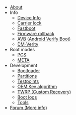 - [About](/README.md)
- Info
    - [Device Info](/info/device-info.md)
    - [Carrier lock](/info/carrier_lock.md)
    - [Fastboot](/info/fastboot.md)
    - [Firmware rollback](/info/firmware-rollback.md)
    - [AVB (Android Verify Boot)](/info/avb.md)
    - [DM-Verity](/info/dm-verity.md)
- Boot modes
  - [PCS](/modes/pcs.md)
  - [META](/modes/metamode.md)
- Development
    - [Bootloader](/dev/bootloader.md)
    - [Partitions](/dev/partitions.md)
    - [Testpoints](/dev/testpoints.md)
    - [OEM Key algorithm](/dev/oem-key-algorithm.md)
    - [TWRP (Custom Recovery)](/dev/twrp.md)
    - [Boot logs](/dev/logs.md)
    - [Tools](/dev/tools.md)
- [Forum (More info)](https://github.com/orgs/moto-penangf/discussions)
